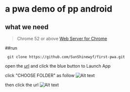 # a pwa demo of pp android

## what we need
> Chrome 52 or above
> [Web Server for Chrome](https://chrome.google.com/webstore/detail/web-server-for-chrome/ofhbbkphhbklhfoeikjpcbhemlocgigb)

##run

```shell
 git clone https://github.com/SunShinewyf/first-pwa.git
```

open the [url](https://chrome.google.com/webstore/detail/web-server-for-chrome/ofhbbkphhbklhfoeikjpcbhemlocgigb?hl=en) and click the blue button to Launch App

click "CHOOSE FOLDER" as follow
![Alt text](./1492685792655.png)

then  click the url
![Alt text](./1492685875856.png)